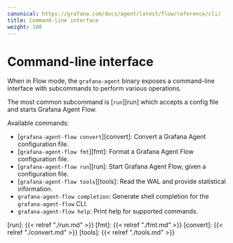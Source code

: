 ```yaml
---
canonical: https://grafana.com/docs/agent/latest/flow/reference/cli/
title: Command-line interface
weight: 100
---
```


# Command-line interface

When in Flow mode, the `grafana-agent` binary exposes a command-line interface with
subcommands to perform various operations.

The most common subcommand is [`run`][run] which accepts a config file and
starts Grafana Agent Flow.

Available commands:

* [`grafana-agent-flow convert`][convert]: Convert a Grafana Agent configuration file.
* [`grafana-agent-flow fmt`][fmt]: Format a Grafana Agent Flow configuration file.
* [`grafana-agent-flow run`][run]: Start Grafana Agent Flow, given a configuration file.
* [`grafana-agent-flow tools`][tools]: Read the WAL and provide statistical information.
* `grafana-agent-flow completion`: Generate shell completion for the `grafana-agent-flow` CLI.
* `grafana-agent-flow help`: Print help for supported commands.

[run]: {{< relref "./run.md" >}}
[fmt]: {{< relref "./fmt.md" >}}
[convert]: {{< relref "./convert.md" >}}
[tools]: {{< relref "./tools.md" >}}
